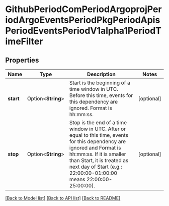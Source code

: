# GithubPeriodComPeriodArgoprojPeriodArgoEventsPeriodPkgPeriodApisPeriodEventsPeriodV1alpha1PeriodTimeFilter

## Properties

Name | Type | Description | Notes
------------ | ------------- | ------------- | -------------
**start** | Option<**String**> | Start is the beginning of a time window in UTC. Before this time, events for this dependency are ignored. Format is hh:mm:ss. | [optional]
**stop** | Option<**String**> | Stop is the end of a time window in UTC. After or equal to this time, events for this dependency are ignored and Format is hh:mm:ss. If it is smaller than Start, it is treated as next day of Start (e.g.: 22:00:00-01:00:00 means 22:00:00-25:00:00). | [optional]

[[Back to Model list]](../README.md#documentation-for-models) [[Back to API list]](../README.md#documentation-for-api-endpoints) [[Back to README]](../README.md)


